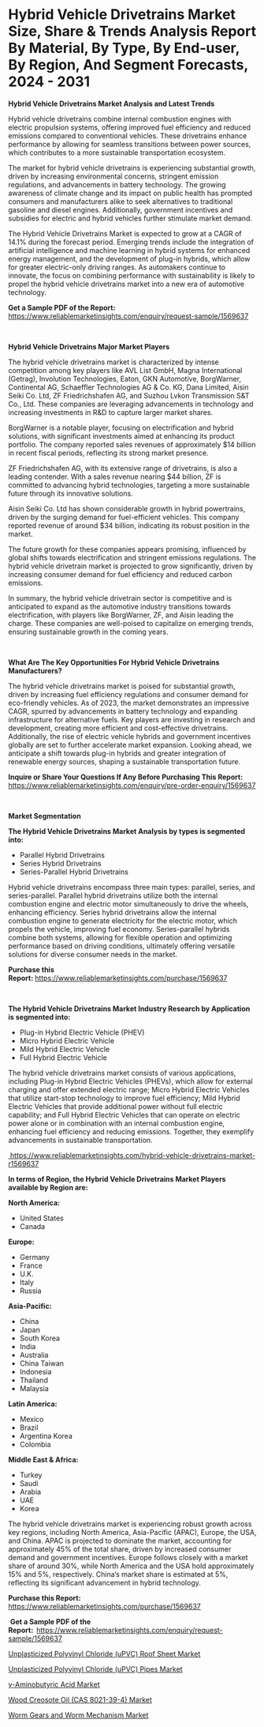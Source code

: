 <p><h1>Hybrid Vehicle Drivetrains Market Size, Share & Trends Analysis Report By Material, By Type, By End-user, By Region, And Segment Forecasts, 2024 - 2031</h1></p><p><strong>Hybrid Vehicle Drivetrains Market Analysis and Latest Trends</strong></p>
<p><p>Hybrid vehicle drivetrains combine internal combustion engines with electric propulsion systems, offering improved fuel efficiency and reduced emissions compared to conventional vehicles. These drivetrains enhance performance by allowing for seamless transitions between power sources, which contributes to a more sustainable transportation ecosystem.</p><p>The market for hybrid vehicle drivetrains is experiencing substantial growth, driven by increasing environmental concerns, stringent emission regulations, and advancements in battery technology. The growing awareness of climate change and its impact on public health has prompted consumers and manufacturers alike to seek alternatives to traditional gasoline and diesel engines. Additionally, government incentives and subsidies for electric and hybrid vehicles further stimulate market demand.</p><p>The Hybrid Vehicle Drivetrains Market is expected to grow at a CAGR of 14.1% during the forecast period. Emerging trends include the integration of artificial intelligence and machine learning in hybrid systems for enhanced energy management, and the development of plug-in hybrids, which allow for greater electric-only driving ranges. As automakers continue to innovate, the focus on combining performance with sustainability is likely to propel the hybrid vehicle drivetrains market into a new era of automotive technology.</p></p>
<p><strong>Get a Sample PDF of the Report:&nbsp;</strong> <a href="https://www.reliablemarketinsights.com/enquiry/request-sample/1569637?utm_campaign=1602&utm_medium=2&utm_source=Github&utm_content=ia&utm_term=14102024&utm_id=hybrid-vehicle-drivetrains">https://www.reliablemarketinsights.com/enquiry/request-sample/1569637</a></p>
<p>&nbsp;</p>
<p><strong>Hybrid Vehicle Drivetrains Major Market Players</strong></p>
<p><p>The hybrid vehicle drivetrains market is characterized by intense competition among key players like AVL List GmbH, Magna International (Getrag), Involution Technologies, Eaton, GKN Automotive, BorgWarner, Continental AG, Schaeffler Technologies AG & Co. KG, Dana Limited, Aisin Seiki Co. Ltd, ZF Friedrichshafen AG, and Suzhou Lvkon Transmission S&T Co., Ltd. These companies are leveraging advancements in technology and increasing investments in R&D to capture larger market shares.</p><p>BorgWarner is a notable player, focusing on electrification and hybrid solutions, with significant investments aimed at enhancing its product portfolio. The company reported sales revenues of approximately $14 billion in recent fiscal periods, reflecting its strong market presence.</p><p>ZF Friedrichshafen AG, with its extensive range of drivetrains, is also a leading contender. With a sales revenue nearing $44 billion, ZF is committed to advancing hybrid technologies, targeting a more sustainable future through its innovative solutions.</p><p>Aisin Seiki Co. Ltd has shown considerable growth in hybrid powertrains, driven by the surging demand for fuel-efficient vehicles. This company reported revenue of around $34 billion, indicating its robust position in the market.</p><p>The future growth for these companies appears promising, influenced by global shifts towards electrification and stringent emissions regulations. The hybrid vehicle drivetrain market is projected to grow significantly, driven by increasing consumer demand for fuel efficiency and reduced carbon emissions.</p><p>In summary, the hybrid vehicle drivetrain sector is competitive and is anticipated to expand as the automotive industry transitions towards electrification, with players like BorgWarner, ZF, and Aisin leading the charge. These companies are well-poised to capitalize on emerging trends, ensuring sustainable growth in the coming years.</p></p>
<p>&nbsp;</p>
<p><strong>What Are The Key Opportunities For Hybrid Vehicle Drivetrains Manufacturers?</strong></p>
<p><p>The hybrid vehicle drivetrains market is poised for substantial growth, driven by increasing fuel efficiency regulations and consumer demand for eco-friendly vehicles. As of 2023, the market demonstrates an impressive CAGR, spurred by advancements in battery technology and expanding infrastructure for alternative fuels. Key players are investing in research and development, creating more efficient and cost-effective drivetrains. Additionally, the rise of electric vehicle hybrids and government incentives globally are set to further accelerate market expansion. Looking ahead, we anticipate a shift towards plug-in hybrids and greater integration of renewable energy sources, shaping a sustainable transportation future.</p></p>
<p><strong>Inquire or Share Your Questions If Any Before Purchasing This Report:</strong> <a href="https://www.reliablemarketinsights.com/enquiry/pre-order-enquiry/1569637?utm_campaign=1602&utm_medium=2&utm_source=Github&utm_content=ia&utm_term=14102024&utm_id=hybrid-vehicle-drivetrains">https://www.reliablemarketinsights.com/enquiry/pre-order-enquiry/1569637</a></p>
<p>&nbsp;</p>
<p><strong>Market Segmentation</strong></p>
<p><strong>The Hybrid Vehicle Drivetrains Market Analysis by types is segmented into:</strong></p>
<p><ul><li>Parallel Hybrid Drivetrains</li><li>Series Hybrid Drivetrains</li><li>Series-Parallel Hybrid Drivetrains</li></ul></p>
<p><p>Hybrid vehicle drivetrains encompass three main types: parallel, series, and series-parallel. Parallel hybrid drivetrains utilize both the internal combustion engine and electric motor simultaneously to drive the wheels, enhancing efficiency. Series hybrid drivetrains allow the internal combustion engine to generate electricity for the electric motor, which propels the vehicle, improving fuel economy. Series-parallel hybrids combine both systems, allowing for flexible operation and optimizing performance based on driving conditions, ultimately offering versatile solutions for diverse consumer needs in the market.</p></p>
<p><strong>Purchase this Report:&nbsp;</strong><a href="https://www.reliablemarketinsights.com/purchase/1569637?utm_campaign=1602&utm_medium=2&utm_source=Github&utm_content=ia&utm_term=14102024&utm_id=hybrid-vehicle-drivetrains">https://www.reliablemarketinsights.com/purchase/1569637</a></p>
<p>&nbsp;</p>
<p><strong>The Hybrid Vehicle Drivetrains Market Industry Research by Application is segmented into:</strong></p>
<p><ul><li>Plug-in Hybrid Electric Vehicle (PHEV)</li><li>Micro Hybrid Electric Vehicle</li><li>Mild Hybrid Electric Vehicle</li><li>Full Hybrid Electric Vehicle</li></ul></p>
<p><p>The hybrid vehicle drivetrains market consists of various applications, including Plug-in Hybrid Electric Vehicles (PHEVs), which allow for external charging and offer extended electric range; Micro Hybrid Electric Vehicles that utilize start-stop technology to improve fuel efficiency; Mild Hybrid Electric Vehicles that provide additional power without full electric capability; and Full Hybrid Electric Vehicles that can operate on electric power alone or in combination with an internal combustion engine, enhancing fuel efficiency and reducing emissions. Together, they exemplify advancements in sustainable transportation.</p></p>
<p><a href="https://www.reliablemarketinsights.com/hybrid-vehicle-drivetrains-market-r1569637?utm_campaign=1602&utm_medium=2&utm_source=Github&utm_content=ia&utm_term=14102024&utm_id=hybrid-vehicle-drivetrains">&nbsp;https://www.reliablemarketinsights.com/hybrid-vehicle-drivetrains-market-r1569637</a></p>
<p><strong>In terms of Region, the Hybrid Vehicle Drivetrains Market Players available by Region are:</strong></p>
<p>
    <p> <strong> North America: </strong>
        <ul>
            <li>United States</li>
            <li>Canada</li>
        </ul>
        </p> 
    <p> <strong> Europe: </strong>
        <ul>
            <li>Germany</li>
            <li>France</li>
            <li>U.K.</li>
            <li>Italy</li>
            <li>Russia</li>
        </ul>
        </p> 
    <p> <strong> Asia-Pacific: </strong>
        <ul>
            <li>China</li>
            <li>Japan</li>
            <li>South Korea</li>
            <li>India</li>
            <li>Australia</li>
            <li>China Taiwan</li>
            <li>Indonesia</li>
            <li>Thailand</li>
            <li>Malaysia</li>
        </ul>
        </p> 
    <p> <strong> Latin America: </strong>
        <ul>
            <li>Mexico</li>
            <li>Brazil</li>
            <li>Argentina Korea</li>
            <li>Colombia</li>
        </ul>
        </p> 
    <p> <strong> Middle East & Africa: </strong>
        <ul>
            <li>Turkey</li>
            <li>Saudi</li>
            <li>Arabia</li>
            <li>UAE</li>
            <li>Korea</li>
        </ul>
    </p>
    </p>
<p><p>The hybrid vehicle drivetrains market is experiencing robust growth across key regions, including North America, Asia-Pacific (APAC), Europe, the USA, and China. APAC is projected to dominate the market, accounting for approximately 45% of the total share, driven by increased consumer demand and government incentives. Europe follows closely with a market share of around 30%, while North America and the USA hold approximately 15% and 5%, respectively. China’s market share is estimated at 5%, reflecting its significant advancement in hybrid technology.</p></p>
<p><strong>Purchase this Report: </strong><a href="https://www.reliablemarketinsights.com/purchase/1569637?utm_campaign=1602&utm_medium=2&utm_source=Github&utm_content=ia&utm_term=14102024&utm_id=hybrid-vehicle-drivetrains">https://www.reliablemarketinsights.com/purchase/1569637</a></p>
<p>&nbsp;<strong>Get a Sample PDF of the Report:&nbsp;&nbsp;</strong><a href="https://www.reliablemarketinsights.com/enquiry/request-sample/1569637?utm_campaign=1602&utm_medium=2&utm_source=Github&utm_content=ia&utm_term=14102024&utm_id=hybrid-vehicle-drivetrains">https://www.reliablemarketinsights.com/enquiry/request-sample/1569637</a></p>
<p><strong></strong></p>
<p><p><a href="https://www.linkedin.com/pulse/unplasticized-polyvinyl-chloride-upvc-roof-sheet-momentum-39n5c?trk=public_post_embed_feed-article-content&utm_campaign=1602&utm_medium=2&utm_source=Github&utm_content=ia&utm_term=14102024&utm_id=hybrid-vehicle-drivetrains">Unplasticized Polyvinyl Chloride (uPVC) Roof Sheet Market</a></p><p><a href="https://www.linkedin.com/pulse/emerging-technologies-reshaping-unplasticized-polyvinyl-2j54c?trk=public_post_embed_feed-article-content&utm_campaign=1602&utm_medium=2&utm_source=Github&utm_content=ia&utm_term=14102024&utm_id=hybrid-vehicle-drivetrains">Unplasticized Polyvinyl Chloride (uPVC) Pipes Market</a></p><p><a href="https://www.linkedin.com/pulse/%CE%B3-aminobutyric-acid-market-size-growth-trends-statistics-g4d0c?trk=public_post_embed_feed-article-content&utm_campaign=1602&utm_medium=2&utm_source=Github&utm_content=ia&utm_term=14102024&utm_id=hybrid-vehicle-drivetrains">γ-Aminobutyric Acid Market</a></p><p><a href="https://www.linkedin.com/pulse/booming-wood-creosote-oil-cas-8021-39-4-market-sector-analysis-uxkfc?trk=public_post_embed_feed-article-content&utm_campaign=1602&utm_medium=2&utm_source=Github&utm_content=ia&utm_term=14102024&utm_id=hybrid-vehicle-drivetrains">Wood Creosote Oil (CAS 8021-39-4) Market</a></p><p><a href="https://www.linkedin.com/pulse/strategic-roadmap-global-worm-gears-mechanism-market-insights-0eotc?trk=public_post_embed_feed-article-content&utm_campaign=1602&utm_medium=2&utm_source=Github&utm_content=ia&utm_term=14102024&utm_id=hybrid-vehicle-drivetrains">Worm Gears and Worm Mechanism Market</a></p></p>